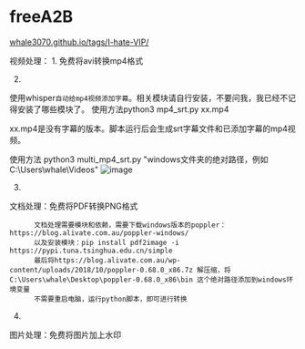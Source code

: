 # freeA2B
[whale3070.github.io/tags/I-hate-VIP/](https://whale3070.github.io/tags/I-hate-VIP/)

视频处理： 1. 免费将avi转换mp4格式 

2.
使用whisper`自动给mp4视频添加字幕`。相关模块请自行安装，不要问我，我已经不记得安装了哪些模块了。
使用方法python3 mp4_srt.py xx.mp4

xx.mp4是没有字幕的版本。脚本运行后会生成srt字幕文件和已添加字幕的mp4视频。

使用方法
python3 multi_mp4_srt.py "windows文件夹的绝对路径，例如C:\Users\whale\Videos"
![image](https://github.com/whale3070/freeA2B/assets/29242426/4b8ad688-8b64-4003-911f-7851067c7bee)

3. 
文档处理：免费将PDF转换PNG格式 
```
      文档处理需要模块和依赖，需要下载windows版本的poppler：https://blog.alivate.com.au/poppler-windows/
      以及安装模块：pip install pdf2image -i https://pypi.tuna.tsinghua.edu.cn/simple
      最后将https://blog.alivate.com.au/wp-content/uploads/2018/10/poppler-0.68.0_x86.7z 解压缩，将 C:\Users\whale\Desktop\poppler-0.68.0_x86\bin 这个绝对路径添加到windows环境变量
      不需要重启电脑，运行python脚本，即可进行转换
```

4. 
图片处理：免费将图片加上水印
